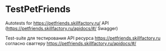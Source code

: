# TestPetFriends
Autotests for https://petfriends.skillfactory.ru/ API (https://petfriends.skillfactory.ru/apidocs/#/  Swagger)

Test-suite для тестирования API ресурса https://petfriends.skillfactory.ru согласно сваггеру https://petfriends.skillfactory.ru/apidocs/#/
